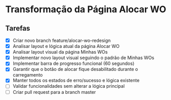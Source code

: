 # Transformação da Página Alocar WO

## Tarefas

- [x] Criar novo branch feature/alocar-wo-redesign
- [x] Analisar layout e lógica atual da página Alocar WO
- [x] Analisar layout visual da página Minhas WOs
- [x] Implementar novo layout visual seguindo o padrão de Minhas WOs
- [x] Implementar barra de progresso funcional (60 segundos)
- [x] Garantir que o botão de alocar fique desabilitado durante o carregamento
- [x] Manter todos os estados de erro/sucesso e lógica existente
- [ ] Validar funcionalidades sem alterar a lógica principal
- [ ] Criar pull request para a branch master
